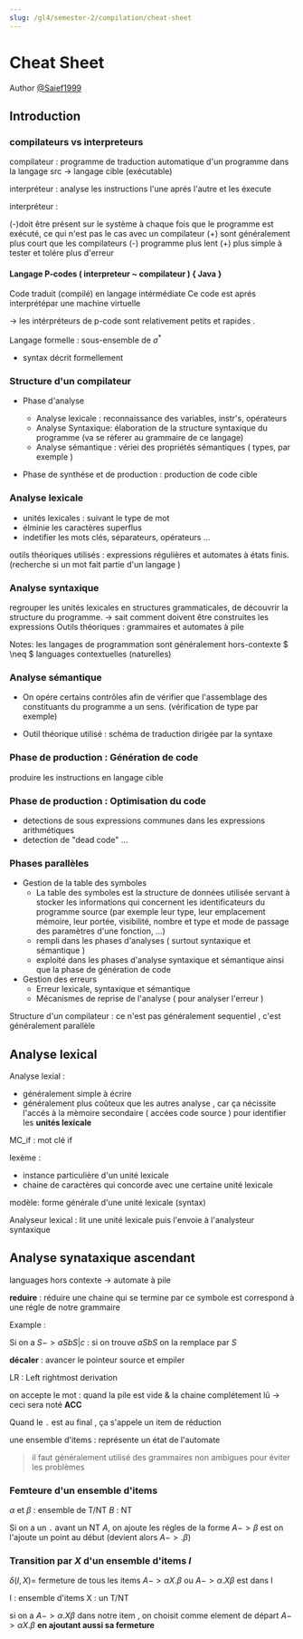 ```yaml
---
slug: /gl4/semester-2/compilation/cheat-sheet
---
```


# Cheat Sheet

Author [@Saief1999](https://github.com/Saief1999)

## Introduction

### compilateurs vs interpreteurs

compilateur : programme de traduction automatique d'un programme dans la langage src -> langage cible (exécutable)

interpréteur : analyse les instructions l'une aprés l'autre et les éxecute

interpréteur :

(-)doit être présent sur le système à chaque fois que le programme est exécuté, ce qui n'est pas le cas avec un compilateur (+) sont généralement plus court que les compilateurs (-) programme plus lent (+) plus simple à tester et tolére plus d'erreur

#### Langage P-codes ( interpreteur ~ compilateur ) { Java }

Code traduit (compilé) en langage intérmédiate Ce code est aprés interprétépar une machine virtuelle

-> les intérpréteurs de p-code sont relativement petits et rapides .

Langage formelle : sous-ensemble de $\sigma^{*}$

- syntax décrit formellement

### Structure d'un compilateur

- Phase d'analyse

  - Analyse lexicale : reconnaissance des variables, instr's, opérateurs
  - Analyse Syntaxique: élaboration de la structure syntaxique du programme (va se réferer au grammaire de ce langage)
  - Analyse sémantique : vériei des propriétés sémantiques ( types, par exemple )

- Phase de synthése et de production : production de code cible

### Analyse lexicale

- unités lexicales : suivant le type de mot
- élminie les caractères superflus
- indetifier les mots clés, séparateurs, opérateurs ...

outils théoriques utilisés : expressions régulières et automates à états finis. (recherche si un mot fait partie d'un langage )

### Analyse syntaxique

regrouper les unités lexicales en structures grammaticales, de découvrir la structure du programme. -> sait comment doivent être construites les expressions Outils théoriques : grammaires et automates à pile

Notes: les langages de programmation sont généralement hors-contexte $ \neq $ languages contextuelles (naturelles)

### Analyse sémantique

- On opére certains contrôles afin de vérifier que l'assemblage des constituants du programme a un sens. (vérification de type par exemple)

- Outil théorique utilisé : schéma de traduction dirigée par la syntaxe

### Phase de production : Génération de code

produire les instructions en langage cible

### Phase de production : Optimisation du code

- detections de sous expressions communes dans les expressions arithmétiques
- detection de "dead code" ...

### Phases parallèles

- Gestion de la table des symboles
  - La table des symboles est la structure de données utilisée servant à stocker les informations qui concernent les identificateurs du programme source (par exemple leur type, leur emplacement mémoire, leur portée, visibilité, nombre et type et mode de passage des paramètres d'une fonction, ...)
  - rempli dans les phases d'analyses ( surtout syntaxique et sémantique )
  - exploité dans les phases d'analyse syntaxique et sémantique ainsi que la phase de génération de code
- Gestion des erreurs
  - Erreur lexicale, syntaxique et sémantique
  - Mécanismes de reprise de l'analyse ( pour analyser l'erreur )

Structure d'un compilateur : ce n'est pas généralement sequentiel , c'est généralement parallèle

## Analyse lexical

Analyse lexial :

- généralement simple à écrire
- généralement plus coûteux que les autres analyse , car ça nécissite l'accés à la mèmoire secondaire ( accées code source ) pour identifier les **unités lexicale**

MC_if : mot clé if

lexème :

- instance particulière d'un unité lexicale
- chaine de caractères qui concorde avec une certaine unité lexicale

modèle: forme générale d'une unité lexicale (syntax)

Analyseur lexical : lit une unité lexicale puis l'envoie à l'analysteur syntaxique

## Analyse synataxique ascendant

languages hors contexte -> automate à pile

**reduire** : réduire une chaine qui se termine par ce symbole est correspond à une régle de notre grammaire

Example :

Si on a $S->aSbS|c$ : si on trouve $aSbS$ on la remplace par $S$

**décaler** : avancer le pointeur source et empiler

LR : Left rightmost derivation

on accepte le mot : quand la pile est vide & la chaine complétement lû -> ceci sera noté **ACC**

Quand le `.` est au final , ça s'appele un item de réduction

une ensemble d'items : représente un état de l'automate

> il faut généralement utilisé des grammaires non ambigues pour éviter les problèmes

### Femteure d'un ensemble d'items

$\alpha$ et $\beta$ : ensemble de T/NT $B$ : NT

Si on a un `.` avant un NT $A$, on ajoute les régles de la forme $A->\beta$ est on l'ajoute un point au début (devient alors $A->. \beta$)

### Transition par $X$ d'un ensemble d'items $I$

$\delta(I,X)=$ fermeture de tous les items $A->\alpha X.\beta$ ou $A->\alpha.X \beta$ est dans I

I : ensemble d'items X : un T/NT

si on a $A->\alpha .X\beta$ dans notre item , on choisit comme element de départ $A->\alpha X.\beta$ **en ajoutant aussi sa fermeture**
